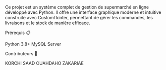 Ce projet est un système complet de gestion de supermarché en ligne développé avec Python. Il offre une interface graphique moderne et intuitive construite avec CustomTkinter, permettant de gérer les commandes, les livraisons et le stock de manière efficace.

Prérequis 📋

Python 3.8+
MySQL Server

Contributeurs 👥

KORCHI SAAD
OUAHDAHO ZAKARIAE

